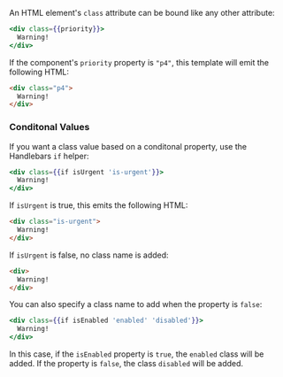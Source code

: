 An HTML element's `class` attribute can be bound like any other
attribute:

```handlebars
<div class={{priority}}>
  Warning!
</div>
```

If the component's `priority` property is `"p4"`, this template will emit the following HTML:

```html
<div class="p4">
  Warning!
</div>
```

### Conditonal Values

If you want a class value based on a conditonal property, use the Handlebars `if` helper:

```handlebars
<div class={{if isUrgent 'is-urgent'}}>
  Warning!
</div>
```

If `isUrgent` is true, this emits the following HTML:

```html
<div class="is-urgent">
  Warning!
</div>
```

If `isUrgent` is false, no class name is added:

```html
<div>
  Warning!
</div>
```

You can also specify a class name to add when the property is `false`:

```handlebars
<div class={{if isEnabled 'enabled' 'disabled'}}>
  Warning!
</div>
```

In this case, if the `isEnabled` property is `true`, the `enabled`
class will be added. If the property is `false`, the class `disabled`
will be added.

